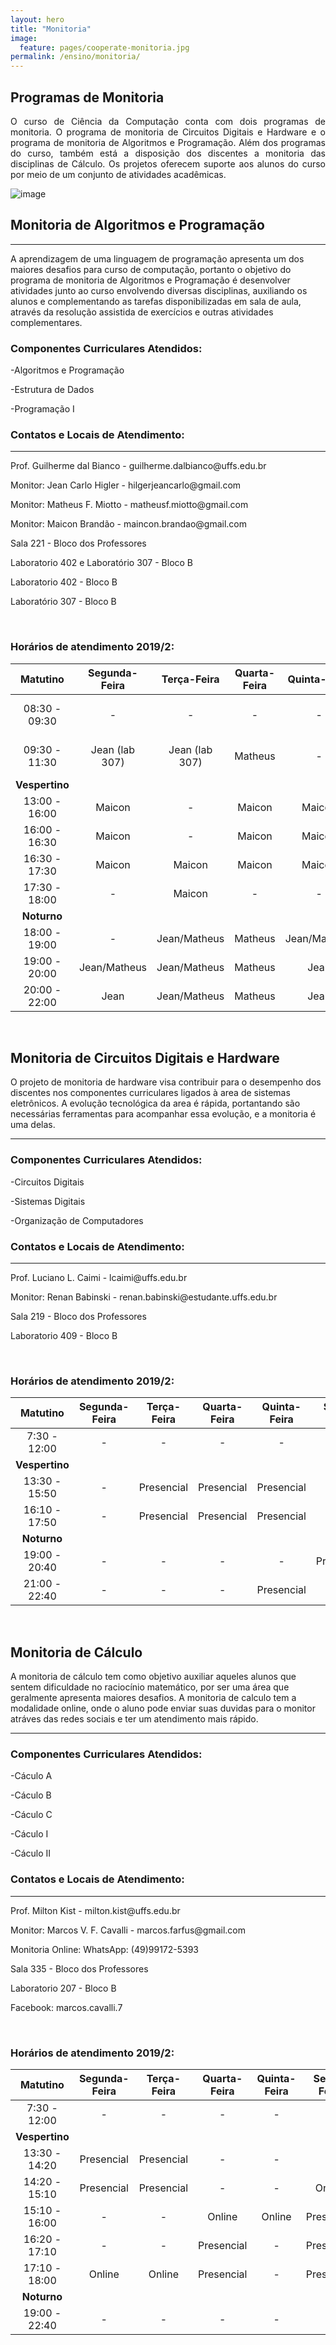 ```yaml
---
layout: hero
title: "Monitoria"
image:
  feature: pages/cooperate-monitoria.jpg
permalink: /ensino/monitoria/
---
```


<section class="fdb-block">
  <div class="container">
    <div class="row align-items-center pt-2 pt-lg-5">
      <div class="col-12 col-md-8 col-lg-7" style=" text-align: justify;">
        <h2>Programas de Monitoria</h2>
        <p class="lead">O curso de Ciência da Computação conta com dois programas de monitoria. O programa de monitoria de Circuitos Digitais e Hardware e o programa de monitoria de Algoritmos e Programação. Além dos programas do curso, também está a disposição dos discentes a monitoria das disciplinas de Cálculo. Os projetos oferecem suporte aos alunos do curso por meio de um conjunto de atividades acadêmicas.</p>
      </div>
      <div class="col-8 col-md-4 m-auto m-md-0 ml-md-auto pt-5">
        <p><img alt="image" class="img-fluid" src="../../images/illustrations/teaching.svg"></p>
      </div>
    </div>
  </div>
</section>

<section>
  <div class="container">
    <div class="row justify-content-center">
      <div class="col-12 text-left">
        <h2>Monitoria de Algoritmos e Programação</h2>
        <hr/>
        <p class="text-justify">A aprendizagem de uma linguagem de programação apresenta um dos maiores desafios para curso de
computação, portanto o objetivo do programa de monitoria de Algoritmos e Programação é desenvolver atividades junto ao curso envolvendo diversas disciplinas, auxiliando os alunos e complementando as tarefas disponibilizadas em sala de aula, através da resolução assistida de exercícios e outras atividades complementares.
        </p>
        <h3>Componentes Curriculares Atendidos:</h3>
        <p>-Algoritmos e Programação</p>
        <p>-Estrutura de Dados</p>
        <p>-Programação I</p>
        <div class="alert alert-dark breath-top" role="alert">
          <h3 class="alert-heading">Contatos e Locais de Atendimento:</h3>
          <hr/>
          <div class="row text-left pt-5">
            <div class="col-12 col-sm-6 col-md-7">
              <p>Prof. Guilherme dal Bianco - guilherme.dalbianco@uffs.edu.br</p>
              <p>Monitor: Jean Carlo Higler - hilgerjeancarlo@gmail.com</p>
              <p>Monitor: Matheus F. Miotto - matheusf.miotto@gmail.com</p>
              <p>Monitor: Maicon Brandão - maincon.brandao@gmail.com</p>       
            </div>
            <div class="col-12 col-sm-6 col-md-5">
              <p>Sala 221 - Bloco dos Professores</p>
              <p>Laboratorio 402 e Laboratório 307 - Bloco B</p>
              <p>Laboratorio 402 - Bloco B</p>
              <p>Laboratório 307 - Bloco B</p>
            </div>
          </div> 
        </div>
      </div>
    </div>
  </div>
</section>

<br>
<h3>Horários de atendimento 2019/2:</h3>

|  **Matutino** |  Segunda-Feira |   Terça-Feira  | Quarta-Feira | Quinta-Feira |   Sexta-Feira  |
|:-------------:|:--------------:|:--------------:|:------------:|:------------:|:--------------:|
| 08:30 - 09:30 |        -       |   -            |       -      |      -       | Jean (lab 307) |
| 09:30 - 11:30 | Jean (lab 307) | Jean (lab 307) | Matheus      |       -      | Jean (lab 307) |
|**Vespertino** |                |                |              |              |                |
| 13:00 - 16:00 | Maicon         |     -          | Maicon       | Maicon       | Maicon         |
| 16:00 - 16:30 | Maicon         |     -          | Maicon       | Maicon       |    -           |
| 16:30 - 17:30 | Maicon         | Maicon         | Maicon       | Maicon       |    -           |
| 17:30 - 18:00 |          -     | Maicon         |    -         |      -       |                |
| **Noturno**   |                |                |              |              |                |
| 18:00 - 19:00 |              - | Jean/Matheus   | Matheus      | Jean/Matheus | Jean           |
| 19:00 - 20:00 | Jean/Matheus   | Jean/Matheus   | Matheus      | Jean         | Jean           |
| 20:00 - 22:00 | Jean           | Jean/Matheus   | Matheus      | Jean         | Jean           |

<br>

<section>
  <div class="container">
    <div class="row justify-content-center">
      <div class="col-12 text-left">
        <h2>Monitoria de Circuitos Digitais e Hardware</h2>
        <p class="text-justify">O projeto de monitoria de hardware visa contribuir para o desempenho dos discentes nos componentes curriculares ligados à area de sistemas eletrônicos. A evolução tecnológica da area é rápida, portantando são necessárias ferramentas para acompanhar essa evolução, e a monitoria é uma delas.
        </p>
        <hr/>
        <h3>Componentes Curriculares Atendidos:</h3>
        <p>-Circuitos Digitais</p>
        <p>-Sistemas Digitais</p>
        <p>-Organização de Computadores</p>
        <div class="alert alert-dark breath-top" role="alert">
          <h3 class="alert-heading">Contatos e Locais de Atendimento:</h3>
          <hr/>
          <div class="row text-left pt-5">
            <div class="col-12 col-sm-6 col-md-7">
              <p>Prof. Luciano L. Caimi - lcaimi@uffs.edu.br</p>
              <p>Monitor: Renan Babinski - renan.babinski@estudante.uffs.edu.br</p>
            </div>
            <div class="col-12 col-sm-6 col-md-5">
              <p>Sala 219 - Bloco dos Professores</p>
              <p>Laboratorio 409 - Bloco B</p>
            </div>
          </div> 
        </div>
      </div>
    </div>
  </div>
</section>

<br>
<h3>Horários de atendimento 2019/2:</h3>

|  **Matutino** |  Segunda-Feira |   Terça-Feira  | Quarta-Feira | Quinta-Feira |   Sexta-Feira  |
|:-------------:|:--------------:|:--------------:|:------------:|:------------:|:--------------:|
| 7:30 - 12:00  | -              | -              | -            |  -           | -              |
|**Vespertino** |                |                |              |              |                |
| 13:30 - 15:50 | -              | Presencial     | Presencial   |  Presencial  | -              |
| 16:10 - 17:50 | -              | Presencial     | Presencial   |  Presencial  | -              |
| **Noturno**   |                |                |              |              |                |
| 19:00 - 20:40 | -              | -              | -            |  -           | Presencial     |
| 21:00 - 22:40 | -              | -              | -            |  Presencial  | -              |

<br>

<section>
  <div class="container">
    <div class="row justify-content-center">
      <div class="col-12 text-left">
        <h2>Monitoria de Cálculo</h2>
        <p class="text-justify">A monitoria de cálculo tem como objetivo auxiliar aqueles alunos que sentem dificuldade no raciocínio matemático, por ser uma área que geralmente apresenta maiores desafios. A monitoria de calculo tem a modalidade online, onde o aluno pode enviar suas duvidas para o monitor atráves das redes sociais e ter um atendimento mais rápido.</p>
        <hr/>
        <h3>Componentes Curriculares Atendidos:</h3>
        <p>-Cáculo A</p>
        <p>-Cáculo B</p>
        <p>-Cáculo C</p>
        <p>-Cáculo I</p>
        <p>-Cáculo II</p>
        <div class="alert alert-dark breath-top" role="alert">
          <h3 class="alert-heading">Contatos e Locais de Atendimento:</h3>
          <hr/>
          <div class="row text-left pt-5">
            <div class="col-12 col-sm-6 col-md-7">
              <p>Prof. Milton Kist - milton.kist@uffs.edu.br</p>
              <p>Monitor: Marcos V. F. Cavalli  - marcos.farfus@gmail.com</p>
              <p>Monitoria Online: WhatsApp: (49)99172-5393</p>
            </div>
            <div class="col-12 col-sm-6 col-md-5">
              <p>Sala 335 - Bloco dos Professores</p>
              <p>Laboratorio 207 - Bloco B</p>
              <p>Facebook: marcos.cavalli.7</p>           
            </div>
          </div> 
        </div>        
      </div>
    </div>
  </div>
</section>

<br>
<h3>Horários de atendimento 2019/2:</h3>

|  **Matutino** |  Segunda-Feira |   Terça-Feira  | Quarta-Feira | Quinta-Feira |   Sexta-Feira  |
|:-------------:|:--------------:|:--------------:|:------------:|:------------:|:--------------:|
| 7:30 - 12:00  | -              | -              | -            |  -           | -              |
|**Vespertino** |                |                |              |              |                |
| 13:30 - 14:20 | Presencial     | Presencial     | -            |  -           | -              |
| 14:20 - 15:10 | Presencial     | Presencial     | -            |  -           | Online         |
| 15:10 - 16:00 | -              | -              | Online       | Online       | Presencial     |
| 16:20 - 17:10 | -              | -              | Presencial   |  -           | Presencial     |
| 17:10 - 18:00 | Online         | Online         | Presencial   |  -           | Presencial     |
| **Noturno**   |                |                |              |              |                |
| 19:00 - 22:40 | -              | -              | -            |  -           | -              |

<br>